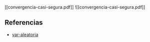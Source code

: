 [[convergencia-casi-segura.pdf]]
![[convergencia-casi-segura.pdf]]

## Referencias
- [var-aleatoria](./var-aleatoria.md)
